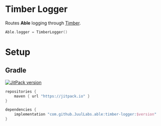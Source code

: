 # Timber Logger

Routes **Able** logging through [Timber](https://github.com/JakeWharton/timber).

```kotlin
Able.logger = TimberLogger()
```

# Setup

## Gradle

[![JitPack version](https://jitpack.io/v/JuulLabs/able.svg)](https://jitpack.io/#JuulLabs/able)

```groovy
repositories {
    maven { url "https://jitpack.io" }
}

dependencies {
    implementation "com.github.JuulLabs.able:timber-logger:$version"
}
```

